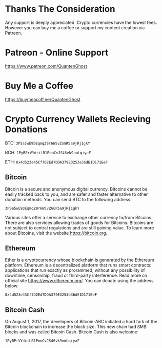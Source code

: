 

# Thanks The Consideration
Any support is deeply appreciated. Crypto currencies have the lowest fees. However you can buy me a coffee or support my content creation via Patreon.

# Patreon - Online Support
https://www.patreon.com/QuantenGhost

# Buy Me a Coffee
https://buymeacoff.ee/QuantenGhost

# Crypto Currency Wallets Recieving Donations
BTC:  `3PSa5wE9DEqmqZ9r6WSvZGGR5a9jRj1gkY`

BCH:  `1PyBPrVYdciLB1PonCvJS46vk9noLqiyaF`

ETH:  `0x4d523e45Cf7D2Ed7DDA379E3253e36dE1D171EeF`

## Bitcoin
Bitcoin is a secure and anonymous digital currency. Bitcoins cannot be easily tracked back to you, and are safer and faster alternative to other donation methods. You can send BTC to the following address:

`3PSa5wE9DEqmqZ9r6WSvZGGR5a9jRj1gkY`

Various sites offer a service to exchange other currency to/from Bitcoins. There are also services allowing trades of goods for Bitcoins. Bitcoins are not subject to central regulations and are still gaining value. To learn more about Bitcoins, visit the website https://bitcoin.org.

## Ethereum
Ether is a cryptocurrency whose blockchain is generated by the Ethereum platform. Ethereum is a decentralized platform that runs smart contracts: applications that run exactly as prorammed, without any possibility of downtime, censorship, fraud or third-party interference. Read more on official site https://www.ethereum.org/. You can donate using the address below:

`0x4d523e45Cf7D2Ed7DDA379E3253e36dE1D171EeF`

## Bitcoin Cash
On August 1, 2017, the developers of Bitcoin-ABC initiated a hard fork of the Bitcoin blockchain to increase the block size. This new chain had 8MB blocks and was called Bitcoin Cash. Bitcoin Cash is also welcome:

`1PyBPrVYdciLB1PonCvJS46vk9noLqiyaF`




